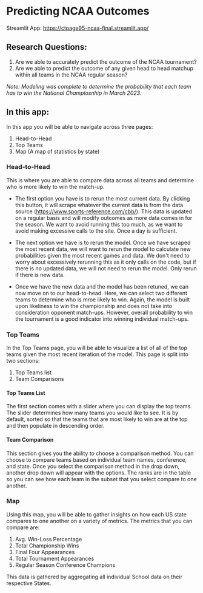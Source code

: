# Predicting NCAA Outcomes

Streamlit App: https://ctpage95-ncaa-final.streamlit.app/

## Research Questions:
1. Are we able to accurately predict the outcome of the NCAA tournament?
2. Are we able to predict the outcome of any given head to head matchup within all teams in the NCAA regular season?

*Note: Modeling was complete to determine the probability that each team has to win the National Champiosnhip in March 2023.*

## In this app:
In this app you will be able to navigate across three pages:
  1. Head-to-Head
  2. Top Teams
  3. Map (A map of statistics by state)

### Head-to-Head
This is where you are able to compare data across all teams and determine who is more likely to win the match-up.

- The first option you have is to rerun the most current data. By clicking this button, it will scrape whatever the current data is from the data source (https://www.sports-reference.com/cbb/). This data is updated on a regular basis and will modify outcomes as more data comes in for the season. We want to avoid running this too much, as we want to avoid making excessive calls to the site. Once a day is sufficient.

- The next option we have is to rerun the model. Once we have scraped the most recent data, we will want to rerun the model to calculate new probabilities given the most recent games and data. We don't need to worry about excessively rerunning this as it only calls on the code, but if there is no updated data, we will not need to rerun the model. Only rerun if there is new data.

- Once we have the new data and the model has been retuned, we can now move on to our head-to-head. Here, we can select two different teams to determine who is mroe likely to win. Again, the model is built upon likeliness to win the championship and does not take into consideration opponent match-ups. However, overall probability to win the tournament is a good indicator into winning individual match-ups.


### Top Teams
In the Top Teams page, you will be able to visualize a list of all of the top teams given the most recent iteration of the model. This page is split into two sections:
  1. Top Teams list
  2. Team Comparisons

#### Top Teams List
The first section comes with a slider where you can display the top teams. The slider determines how many teams you would like to see. It is by default, sorted so that the teams that are most likely to win are at the top and then populate in descending order.

#### Team Comparison
This section gives you the ability to choose a comparison method. You can choose to compare teams based on individual team names, conference, and state. Once you select the comparison method in the drop down, another drop down will appear with the options. The ranks are in the table so you can see how each team in the subset that you select compare to one another.


### Map
Using this map, you will be able to gather insights on how each US state compares to one another on a variety of metrics. The metrics that you can compare are:
1. Avg. Win-Loss Percentage
2. Total Championship Wins 
3. Final Four Appearances
4. Total Tournament Appearances 
5. Regular Season Conference Champions

This data is gathered by aggregating all individual School data on their respective States.
